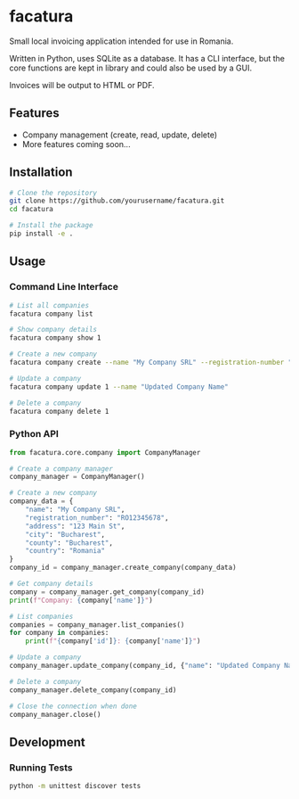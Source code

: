 # facatura

Small local invoicing application intended for use in Romania.

Written in Python, uses SQLite as a database. It has a CLI interface, but the core functions are kept in library and could also be used by a GUI.

Invoices will be output to HTML or PDF.

## Features

- Company management (create, read, update, delete)
- More features coming soon...

## Installation

```bash
# Clone the repository
git clone https://github.com/yourusername/facatura.git
cd facatura

# Install the package
pip install -e .
```

## Usage

### Command Line Interface

```bash
# List all companies
facatura company list

# Show company details
facatura company show 1

# Create a new company
facatura company create --name "My Company SRL" --registration-number "RO12345678" --address "123 Main St" --city "Bucharest" --county "Bucharest"

# Update a company
facatura company update 1 --name "Updated Company Name"

# Delete a company
facatura company delete 1
```

### Python API

```python
from facatura.core.company import CompanyManager

# Create a company manager
company_manager = CompanyManager()

# Create a new company
company_data = {
    "name": "My Company SRL",
    "registration_number": "RO12345678",
    "address": "123 Main St",
    "city": "Bucharest",
    "county": "Bucharest",
    "country": "Romania"
}
company_id = company_manager.create_company(company_data)

# Get company details
company = company_manager.get_company(company_id)
print(f"Company: {company['name']}")

# List companies
companies = company_manager.list_companies()
for company in companies:
    print(f"{company['id']}: {company['name']}")

# Update a company
company_manager.update_company(company_id, {"name": "Updated Company Name"})

# Delete a company
company_manager.delete_company(company_id)

# Close the connection when done
company_manager.close()
```

## Development

### Running Tests

```bash
python -m unittest discover tests
```
